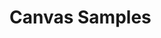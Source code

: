 # Canvas Samples



<CanvasSample></CanvasSample>

<script lang="ts" setup>
    import CanvasSample from '@/views/canvas/index.vue';
</script>
